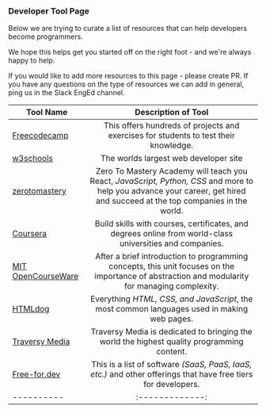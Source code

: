 ### Developer Tool Page
Below we are trying to curate a list of resources that can help developers become programmers.

We hope this helps get you started off on the right foot - and we're always happy to help. 

If you would like to add more resources to this page - please create PR. If you have any questions on the type of resources
we can add in general, ping us in the Slack EngEd channel.

| Tool Name |   Description of Tool  | 
|----------|:-------------:|
|[Freecodecamp](https://www.freecodecamp.org/)|This offers hundreds of projects and exercises for students to test their knowledge.|
|[w3schools](https://www.w3schools.com/)|The worlds largest web developer site|
|[zerotomastery](https://zerotomastery.io/resources/)|Zero To Mastery Academy will teach you React, *JavaScript, Python, CSS* and more to help you advance your career, get hired and succeed at the top companies in the world.|
|[Coursera](https://www.coursera.org/)|Build skills with courses, certificates, and degrees online from world-class universities and companies.|
|[MIT OpenCourseWare](https://ocw.mit.edu/courses/electrical-engineering-and-computer-science/6-01sc-introduction-to-electrical-engineering-and-computer-science-i-spring-2011/unit-1-software-engineering/)|After a brief introduction to programming concepts, this unit focuses on the importance of abstraction and modularity for managing complexity.|
|[HTMLdog](https://www.htmldog.com/)|Everything *HTML, CSS, and JavaScript*, the most common languages used in making web pages.|
|[Traversy Media](https://www.traversymedia.com/)|Traversy Media is dedicated to bringing the world the highest quality programming content.|
|[Free-for.dev](https://free-for.dev/#/)|This is a list of software *(SaaS, PaaS, IaaS, etc.)* and other offerings that have free tiers for developers.|
|----------|:-------------:|

